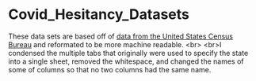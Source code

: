# Covid_Hesitancy_Datasets

These data sets are based off of [data from the United States Census Bureau](https://www.census.gov/data/tables/2021/demo/hhp/hhp28.html) and reformated to be more machine readable. <br\> <br\>I condensed the multiple tabs that originally were used to specify the state into a single sheet, removed the whitespace, and changed the names of some of columns so that no two columns had the same name.
